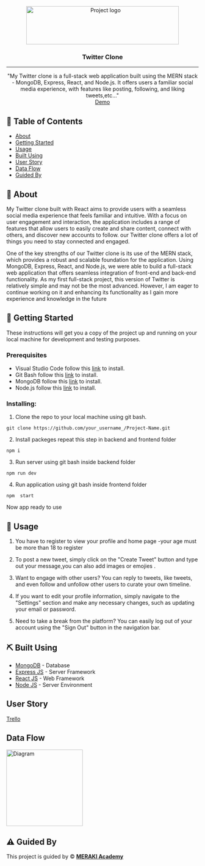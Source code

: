 <p align="center">
<a href="https://www.meraki-academy.org" target="_blank" rel="noopener noreferrer">
 <img width="400px" height="100px" src="https://www.aps.edu/sapr/images/pnglot.comtwitterbirdlogopng139932.png/image" alt="Project logo">
 </a>
</p>

<h3 align="center">Twitter Clone
</h3>

---

<p align="center">"My Twitter clone is a full-stack web application built using the MERN stack - MongoDB, Express, React, and Node.js. It offers users a familiar social media experience, with features like posting, following, and liking tweets,etc..."
    <br> 
<a href=''>Demo</a>
    <br> 
</p>

## 📝 Table of Contents

- [About](#about)
- [Getting Started](#getting_started)
- [Usage](#usage)
- [Built Using](#built_using)
- [User Story](#user_story)
- [Data Flow](#data_flow)
- [Guided By](#guided_by)

## 🧐 About <a name = "about"></a>

My Twitter clone built with React aims to provide users with a seamless social media experience that feels familiar and intuitive. With a focus on user engagement and interaction, the application includes a range of features that allow users to easily create and share content, connect with others, and discover new accounts to follow.  our Twitter clone offers a lot of things you need to stay connected and engaged.

One of the key strengths of our Twitter clone is its use of the MERN stack, which provides a robust and scalable foundation for the application. Using MongoDB, Express, React, and Node.js, we were able to build a full-stack web application that offers seamless integration of front-end and back-end functionality. As my first full-stack project, this version of Twitter is relatively simple and may not be the most advanced. However, I am eager to continue working on it and enhancing its functionality as I gain more experience and knowledge in the future

## 🏁 Getting Started <a name = "getting_started"></a>

These instructions will get you a copy of the project up and running on your local machine for development and testing purposes.

### Prerequisites

- Visual Studio Code follow this <a href='https://code.visualstudio.com/download'>link</a> to install.
- Git Bash follow this <a href='https://git-scm.com/downloads'>link</a> to install.
- MongoDB follow this <a href='https://www.mongodb.com/'>link</a> to install.
- Node.js follow this <a href='https://nodejs.org/en'>link</a> to install.

### Installing:

1. Clone the repo to your local machine using git bash.

```
git clone https://github.com/your_username_/Project-Name.git
```

2. Install packeges repeat this step in backend and frontend folder

```
npm i
```

3. Run server using git bash inside backend folder

```
npm run dev
```

4. Run application using git bash inside frontend folder

```
npm  start
```

Now app ready to use

## 🎈 Usage <a name="usage"></a>

1. You have to register to view your profile and home page
-your age must be more than 18 to register

2. To post a new tweet, simply click on the "Create Tweet" button and type out your message,you can also add images or emojies .

3. Want to engage with other users? You can reply to tweets, like tweets, and even follow and unfollow other users to curate your own timeline.

4. If you want to edit your profile information, simply navigate to the "Settings" section and make any necessary changes, such as updating your email or password.

5. Need to take a break from the platform? You can easily log out of your account using the "Sign Out" button in the navigation bar.


## ⛏️ Built Using <a name = "built_using"></a>

- [MongoDB](https://www.mongodb.com/) - Database
- [Express JS](https://expressjs.com/) - Server Framework
- [React JS](https://https://reactjs.org/) - Web Framework
- [Node JS](https://nodejs.org/en/) - Server Environment

## User Story <a name = "#user_story"></a>

<a href='https://trello.com/b/hgjz9FRQ/social-media-platform'>Trello</a>

## Data Flow <a name = "#data_flow"></a>

<img width=200px height=200px src="https://cacoo.com/assets/site/img/templates/screenshots/er-database-diagram.png" alt="Diagram"></a>

## ⚠️ Guided By <a name = "guided_by"></a>

This project is guided by ©️ **[MERAKI Academy](https://www.meraki-academy.org)**
